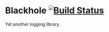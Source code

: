 Blackhole [![Build Status](https://travis-ci.org/3Hren/blackhole.png?branch=master)](https://travis-ci.org/3Hren/blackhole)
=========

Yet another logging library.
